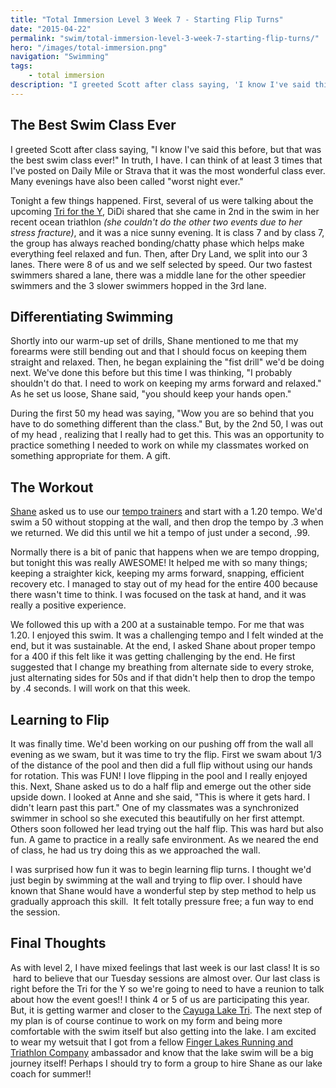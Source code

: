 ```yaml
---
title: "Total Immersion Level 3 Week 7 - Starting Flip Turns"
date: "2015-04-22"
permalink: "swim/total-immersion-level-3-week-7-starting-flip-turns/"
hero: "/images/total-immersion.png"
navigation: "Swimming"
tags:
    - total immersion
description: "I greeted Scott after class saying, 'I know I've said this before, but that was the best swim class ever!' In truth, I have. I can think of at least 3 times that I've posted on Daily Mile or Strava that it was the most wonderful class ever."
---
```


## The Best Swim Class Ever

I greeted Scott after class saying, "I know I've said this before, but that was the best swim class ever!" In truth, I have. I can think of at least 3 times that I've posted on Daily Mile or Strava that it was the most wonderful class ever. Many evenings have also been called "worst night ever."

Tonight a few things happened. First, several of us were talking about the upcoming [Tri for the Y](http://www.runningintheusa.com/Race/View.aspx?RaceID=13340 "Tri for the Y"), DiDi shared that she came in 2nd in the swim in her recent ocean triathlon _(she couldn't do the other two events due to her stress fracture)_, and it was a nice sunny evening. It is class 7 and by class 7, the group has always reached bonding/chatty phase which helps make everything feel relaxed and fun. Then, after Dry Land, we split into our 3 lanes. There were 8 of us and we self selected by speed. Our two fastest swimmers shared a lane, there was a middle lane for the other speedier swimmers and the 3 slower swimmers hopped in the 3rd lane.

## Differentiating Swimming

Shortly into our warm-up set of drills, Shane mentioned to me that my forearms were still bending out and that I should focus on keeping them straight and relaxed. Then, he began explaining the "fist drill" we'd be doing next. We've done this before but this time I was thinking, "I probably shouldn't do that. I need to work on keeping my arms forward and relaxed." As he set us loose, Shane said, "you should keep your hands open."

During the first 50 my head was saying, "Wow you are so behind that you have to do something different than the class." But, by the 2nd 50, I was out of my head , realizing that I really had to get this. This was an opportunity to practice something I needed to work on while my classmates worked on something appropriate for them. A gift.

## The Workout

[Shane](http://totalimmersion.net/blog/author/coachshane/#.VTeojpTF86E "Shane Eversfield") asked us to use our [tempo trainers](http://www.amazon.com/gp/product/B005TVYVI2) and start with a 1.20 tempo. We'd swim a 50 without stopping at the wall, and then drop the tempo by .3 when we returned. We did this until we hit a tempo of just under a second, .99.

Normally there is a bit of panic that happens when we are tempo dropping, but tonight this was really AWESOME! It helped me with so many things; keeping a straighter kick, keeping my arms forward, snapping, efficient recovery etc. I managed to stay out of my head for the entire 400 because there wasn't time to think. I was focused on the task at hand, and it was really a positive experience.

We followed this up with a 200 at a sustainable tempo. For me that was 1.20. I enjoyed this swim. It was a challenging tempo and I felt winded at the end, but it was sustainable. At the end, I asked Shane about proper tempo for a 400 if this felt like it was getting challenging by the end. He first suggested that I change my breathing from alternate side to every stroke, just alternating sides for 50s and if that didn't help then to drop the tempo by .4 seconds. I will work on that this week.

## Learning to Flip

It was finally time. We'd been working on our pushing off from the wall all evening as we swam, but it was time to try the flip. First we swam about 1/3 of the distance of the pool and then did a full flip without using our hands for rotation. This was FUN! I love flipping in the pool and I really enjoyed this. Next, Shane asked us to do a half flip and emerge out the other side upside down. I looked at Anne and she said, "This is where it gets hard. I didn't learn past this part." One of my classmates was a synchronized swimmer in school so she executed this beautifully on her first attempt. Others soon followed her lead trying out the half flip. This was hard but also fun. A game to practice in a really safe environment. As we neared the end of class, he had us try doing this as we approached the wall.

I was surprised how fun it was to begin learning flip turns. I thought we'd just begin by swimming at the wall and trying to flip over. I should have known that Shane would have a wonderful step by step method to help us gradually approach this skill.  It felt totally pressure free; a fun way to end the session.

## Final Thoughts

As with level 2, I have mixed feelings that last week is our last class! It is so  hard to believe that our Tuesday sessions are almost over. Our last class is right before the Tri for the Y so we're going to need to have a reunion to talk about how the event goes!! I think 4 or 5 of us are participating this year. But, it is getting warmer and closer to the [Cayuga Lake Tri](/race-report/cayuga-lake-triathlon-2014/ "Cayuga Lake Triathlon 2014"). The next step of my plan is of course continue to work on my form and being more comfortable with the swim itself but also getting into the lake. I am excited to wear my wetsuit that I got from a fellow [Finger Lakes Running and Triathlon Company](http://www.fingerlakesrunningco.com/ "Finger Lakes Running & Triathlon Company") ambassador and know that the lake swim will be a big journey itself! Perhaps I should try to form a group to hire Shane as our lake coach for summer!!
